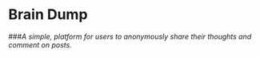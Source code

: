 # Brain Dump

###_A simple, platform for users to anonymously share their thoughts and comment on posts._


